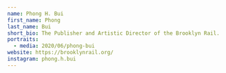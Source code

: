 ```yaml
---
name: Phong H. Bui
first_name: Phong
last_name: Bui
short_bio: The Publisher and Artistic Director of the Brooklyn Rail.
portraits:
  - media: 2020/06/phong-bui
website: https://brooklynrail.org/
instagram: phong.h.bui
---
```

